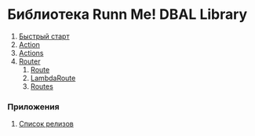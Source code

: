 Библиотека Runn Me! DBAL Library
================================

1. [Быстрый старт](./getting-started.md)
2. [Action](./action.md)
3. [Actions](./actions.md)
4. [Router](./router.md)
   1. [Route](./route.md)
   2. [LambdaRoute](./lambda-route.md)
   3. [Routes](./routes.md)

### Приложения

1. [Список релизов](./release.md)